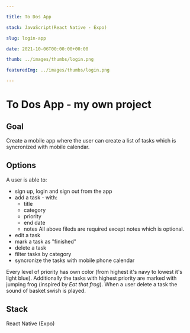 ```yaml
---

title: To Dos App

stack: JavaScript(React Native - Expo)

slug: login-app

date: 2021-10-06T00:00:00+00:00

thumb: ../images/thumbs/login.png

featuredImg: ../images/thumbs/login.png

---
```


  

# To Dos App - my own project

  

## Goal

Create a mobile app where the user can create a list of tasks which is syncronized with mobile calendar.

  

## Options

A user is able to:

 - sign up, login and sign out from the app
 - add a task - with:
	 - title
	 - category
	 - priority
	 - end date
	 - notes
 All above fileds are required except notes which is optional.
 - edit a task
 - mark a task as "finished"
 - delete a task
 - filter tasks by category
 - syncronize the tasks with mobile phone calendar

Every level of priority has own color (from highest it's navy to lowest it's light blue). Additionally the tasks with highest priority are marked with jumping frog (inspired by *Eat that frog*).
When a user delete a task the sound of basket swish is played.

  

## Stack

React Native (Expo)
